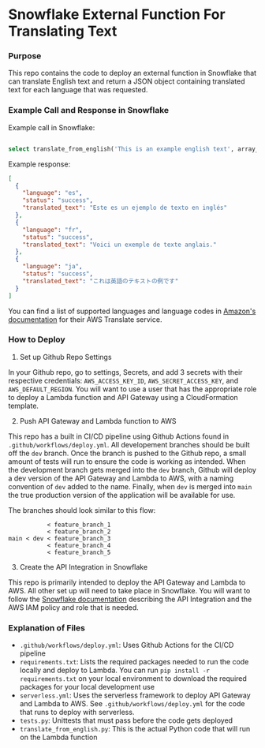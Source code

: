 # Snowflake External Function For Translating Text

### Purpose

This repo contains the code to deploy an external function in Snowflake that can translate English text and return a JSON object containing translated text for each language that was requested.

### Example Call and Response in Snowflake

Example call in Snowflake:

```SQL

select translate_from_english('This is an example english text', array_construct('es','fr', 'ja'));

```

Example response:

```JSON
[
  {
    "language": "es",
    "status": "success",
    "translated_text": "Este es un ejemplo de texto en inglés"
  },
  {
    "language": "fr",
    "status": "success",
    "translated_text": "Voici un exemple de texte anglais."
  },
  {
    "language": "ja",
    "status": "success",
    "translated_text": "これは英語のテキストの例です"
  }
]

```

You can find a list of supported languages and language codes in [Amazon's documentation](https://docs.aws.amazon.com/translate/latest/dg/what-is.html#what-is-languages) for their AWS Translate service.

### How to Deploy

1. Set up Github Repo Settings

In your Github repo, go to settings, Secrets, and add 3 secrets with their respective credentials: `AWS_ACCESS_KEY_ID`, `AWS_SECRET_ACCESS_KEY`, and `AWS_DEFAULT_REGION`. You will want to use a user that has the appropriate role to deploy a Lambda function and API Gateway using a CloudFormation template.

2. Push API Gateway and Lambda function to AWS

This repo has a built in CI/CD pipeline using Github Actions found in `.github/workflows/deploy.yml`. All developement branches should be built off the `dev` branch. Once the branch is pushed to the Github repo, a small amount of tests will run to ensure the code is working as intended. When the development branch gets merged into the `dev` branch, Github will deploy a dev version of the API Gateway and Lambda to AWS, with a naming convention of `dev` added to the name. Finally, when `dev` is merged into `main` the true production version of the application will be available for use.

The branches should look similar to this flow:

```
           < feature_branch_1
           < feature_branch_2
main < dev < feature_branch_3
           < feature_branch_4
           < feature_branch_5
```

3. Create the API Integration in Snowflake

This repo is primarily intended to deploy the API Gateway and Lambda to AWS. All other set up will need to take place in Snowflake. You will want to follow the [Snowflake documentation](https://docs.snowflake.com/en/sql-reference/external-functions-creating-aws-common-api-integration.html) describing the API Integration and the AWS IAM policy and role that is needed.

### Explanation of Files
* `.github/workflows/deploy.yml`: Uses Github Actions for the CI/CD pipeline
* `requirements.txt`: Lists the required packages needed to run the code locally and deploy to Lambda. You can run `pip install -r requirements.txt` on your local environment to download the required packages for your local development use
* `serverless.yml`: Uses the serverless framework to deploy API Gateway and Lambda to AWS. See `.github/workflows/deploy.yml` for the code that runs to deploy with serverless.
* `tests.py`: Unittests that must pass before the code gets deployed
* `translate_from_english.py`: This is the actual Python code that will run on the Lambda function


